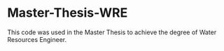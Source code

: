 # Master-Thesis-WRE
This code was used in the Master Thesis to achieve the degree of Water Resources Engineer.
